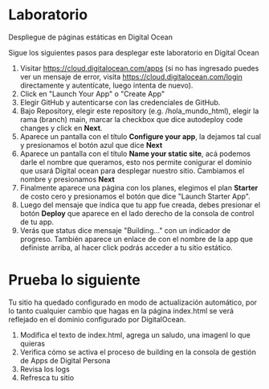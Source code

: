 # Laboratorio 

Despliegue de páginas estáticas en Digital Ocean

Sigue los siguientes pasos para desplegar este laboratorio en Digital Ocean
1. Visitar https://cloud.digitalocean.com/apps (si no has ingresado puedes ver un mensaje de error, visita https://cloud.digitalocean.com/login directamente y autentícate, luego intenta de nuevo).
1. Click en "Launch Your App" o "Create App"
1. Elegir GitHub y autenticarse con las credenciales de GitHub.
1. Bajo Repository, elegir este repository (e.g. <your-org>/hola_mundo_html), elegir la rama (branch) main, marcar la checkbox que dice autodeploy code changes y click en **Next**.
1. Aparece un pantalla con el título **Configure your app**, la dejamos tal cual y presionamos el botón azul que dice **Next**
1. Aparece un pantalla con el título **Name your static site**, acá podemos darle el nombre que queramos, esto nos permite conigurar el dominio que usará Digital ocean para desplegar nuestro sitio. Cambiamos el nombre y presionamos **Next**
1. Finalmente aparece una página con los planes, elegimos el plan **Starter** de costo cero y presionamos el botón que dice "Launch Starter App".
1. Luego del mensaje que indica que tu app fue creada, debes presionar el botón **Deploy** que aparece en el lado derecho de la consola de control de tu app. 
1. Verás que status dice mensaje "Building..." con un indicador de progreso. También aparece un enlace de con el nombre de la app que definiste arriba, al hacer click podrás acceder a tu sitio estático.
  
# Prueba lo siguiente
  
Tu sitio ha quedado configurado en modo de actualización automático, por lo tanto cualquier cambio que hagas en la página index.html se verá reflejado en el dominio configurado por DigitalOcean.
  
1. Modifica el texto de index.html, agrega un saludo, una imagenl lo que quieras
1. Verifica cómo se activa el proceso de building en la consola de gestión de Apps de Digital Persona
1. Revisa los logs
1. Refresca tu sitio
  
